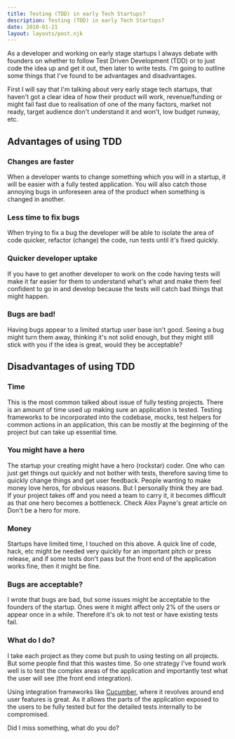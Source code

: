 ```yaml
---
title: Testing (TDD) in early Tech Startups?
description: Testing (TDD) in early Tech Startups?
date: 2010-01-21
layout: layouts/post.njk
---
```

As a developer and working on early stage startups I always debate with founders on whether to follow Test Driven Development (TDD) or to just code the idea up and get it out, then later to write tests. I'm going to outline some things that I've found to be advantages and disadvantages.

First I will say that I'm talking about very early stage tech startups, that haven't got a clear idea of how their product will work, revenue/funding or might fail fast due to realisation of one of the many factors, market not ready, target audience don't understand it and won't, low budget runway, etc.

## Advantages of using TDD

### Changes are faster

When a developer wants to change something which you will in a startup, it will be easier with a fully tested application. You will also catch those annoying bugs in unforeseen area of the product when something is changed in another.

### Less time to fix bugs

When trying to fix a bug the developer will be able to isolate the area of code quicker, refactor (change) the code, run tests until it's fixed quickly.

### Quicker developer uptake

If you have to get another developer to work on the code having tests will make it far easier for them to understand what's what and make them feel confident to go in and develop because the tests will catch bad things that might happen.

### Bugs are bad!

Having bugs appear to a limited startup user base isn't good. Seeing a bug might turn them away, thinking it's not solid enough, but they might still stick with you if the idea is great, would they be acceptable?

## Disadvantages of using TDD

### Time

This is the most common talked about issue of fully testing projects. There is an amount of time used up making sure an application is tested. Testing frameworks to be incorporated into the codebase, mocks, test helpers for common actions in an application, this can be mostly at the beginning of the project but can take up essential time.

### You might have a hero

The startup your creating might have a hero (rockstar) coder. One who can just get things out quickly and not bother with tests, therefore saving time to quickly change things and get user feedback. People wanting to make money love heros, for obvious reasons. But I personally think they are bad. If your project takes off and you need a team to carry it, it becomes difficult as that one hero becomes a bottleneck. Check Alex Payne's great article on Don't be a hero for more.

### Money

Startups have limited time, I touched on this above. A quick line of code, hack, etc might be needed very quickly for an important pitch or press release, and if some tests don't pass but the front end of the application works fine, then it might be fine.

### Bugs are acceptable?

I wrote that bugs are bad, but some issues might be acceptable to the founders of the startup. Ones were it might affect only 2% of the users or appear once in a while. Therefore it's ok to not test or have existing tests fail.

### What do I do?

I take each project as they come but push to using testing on all projects. But some people find that this wastes time. So one strategy I've found work well is to test the complex areas of the application and importantly test what the user will see (the front end integration).

Using integration frameworks like [Cucumber](http://cukes.info/), where it revolves around end user features is great. As it allows the parts of the application exposed to the users to be fully tested but for the detailed tests internally to be compromised.

Did I miss something, what do you do?

